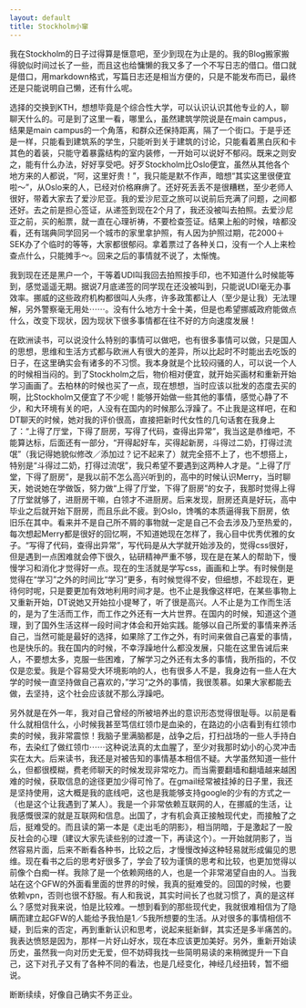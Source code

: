 ```yaml
---
layout: default
title: Stockholm小窜
---
```


我在Stockholm的日子过得算是惬意吧，至少到现在为止是的。我的Blog搬家搬得貌似时间过长了一些，而且这也给慵懒的我又多了一个不写日志的借口。借口就是借口，用markdown格式，写篇日志还是相当方便的，只是不能发布而已，最终还是只能说明自己懒，还有什么呢。

选择的交换到KTH，想想毕竟是个综合性大学，可以认识认识其他专业的人，聊聊天什么的。可是到了这里一看，哪里么，虽然建筑学院说是在main campus，结果是main campus的一个角落，和群众还保持距离，隔了一个街口。于是乎还是一样，只能看到建筑系的学生，只能听到关于建筑的讨论，只能看着黑白灰和卡其色的着装，只能守着暴露结构的室内装修，一开始可以说好不郁闷。既来之则安之，能有什么办法，好好享受吧。好歹Stockholm比Oslo便宜，虽然从其他各个地方来的人都说，“阿，这里好贵！”，我只能是默不作声，暗想“其实这里很便宜啦～”，从Oslo来的人，已经对价格麻痹了。还好死丢丢不是很糟糕，至少老师人很好，带着大家去了爱沙尼亚。我的爱沙尼亚之旅可以说前后充满了问题，之间都还好。去之前是担心签证，从递签到现在2个月了，我还没被叫去拍照。去爱沙尼亚之前，买的船票，就一直在心理祈祷，不要检查签证。结果上船的时候，啥都没看，还有瑞典同学回另一个城市的家里拿护照，有人因为护照过期，花2000＋SEK办了个临时的等等，大家都很郁闷。拿着票过了各种关口，没有一个人上来检查点什么，只能摊手～。回来之后的事情就不说了，太惭愧。

我到现在还是黑户一个，干等着UDI叫我回去拍照按手印，也不知道什么时候能等到，感觉遥遥无期。据说7月底递签的同学现在还没被叫到，只能说UDI毫无办事效率。挪威的这些政府机构都很叫人头疼，许多政策都让人（至少是让我）无法理解，另外警察毫无用处⋯⋯。没有什么地方十全十美，但是也希望挪威政府能做点什么，改变下现状，因为现状下很多事情都在往不好的方向速度发展！

在欧洲读书，可以说没什么特别的事情可以做吧，也有很多事情可以做，只是国人的思想，思维和生活方式都与欧洲人有很大的差异，所以比起时不时能出去吃饭的日子，在这里确实会有诸多的不习惯。我本身就是个比较闷骚的人，可以说一个人的时候相当闷的。到了Stockholm之后，物价相对便宜，就开始买画材和重新开始学习画画了。去柏林的时候也买了一点，现在想想，当时应该以批发的态度去买的啊，比Stockholm又便宜了不少呢！能够开始做一些其他的事情，感觉心静了不少，和大环境有关的吧，人没有在国内的时候那么浮躁了。不止我是这样吧，在和DT聊天的时候，她对我的评价很高，直接把新时代女性的几句话套在我身上了：“上得了厅堂，下得了厨房，写得了代码，查得出异常”，我当这是恭维吧，不能算达标，后面还有一部分，“开得起好车，买得起新房，斗得过二奶，打得过流氓”（我记得她貌似修改／添加过？记不起来了）就完全搭不上了，也不想搭上，特别是“斗得过二奶，打得过流氓”，我只希望不要遇到这两种人才是。“上得了厅堂，下得了厨房”，是我以前不怎么高兴听到的，高中的时候认识Merry，当时聊天，她说她在学做饭，努力做“上得了厅堂，下得了厨房”的女子，我那时觉得上得了厅堂就够了，进厨房干嘛，白领才不进厨房。后来发现，厨房还真是好玩，高中毕业之后就开始下厨房，而且乐此不疲。到Oslo，馋嘴的本质逼得我下厨房，依旧乐在其中。看来并不是自己所不屑的事物就一定是自己不会去涉及乃至热爱的，每次想起Merry都是很好的回忆啊，不知道她现在怎样了，我心目中优秀优雅的女子。“写得了代码，查得出异常”，写代码是从大学就开始涉及的，觉得css很好，但是遇到一点困难就会停下很久，钻研精神严重不够，现在是在某人的帮助下，慢慢学习和消化才觉得好一点。现在的生活就是学写css，画画和上学。有时候倒是觉得在“学习”之外的时间比“学习”更多，有时候觉得不安，但细想，不趁现在，更待何时呢，只是要更加有效地利用时间才是。也不止是我像这样吧，在某些事物上又重新开始，DT说她又开始拉小提琴了，听了很是高兴。人不止是为工作而生活的，是为了生活而工作，而工作之外还有一大片世界。在国内的时候，知道这个道理，到了国外生活这样一段时间才体会和开始实践。能够以自己所爱的事情来养活自己，当然可能是最好的选择，如果除了工作之外，有时间来做自己喜爱的事情，也是快乐的。我在国内的时候，不幸浮躁地什么都没发展，只能在这里告诫后来人，不要想太多，克服一些困难，了解学习之外还有太多的事情，我所指的，不仅仅是恋爱。我是个容易受大环境影响的人，也有很多人不是，我身边有一些人在大学的时候一直坚持做自己喜欢的，”学习“之外的事情，我很羡慕。如果大家都能去做，去坚持，这个社会应该就不那么浮躁吧。

另外就是在外一年，我对自己曾经的所被培养出的意识形态觉得很耻辱。以前是看什么就相信什么，小时候我甚至笃信红领巾是血染的，在路边的小店看到有红领巾卖的时候，我非常震惊！我脑子里满脑都是，战争之后，打扫战场的一些人手持白布，去染红了做红领巾⋯⋯这种说法真的太血腥了，至少对我那时幼小的心灵冲击实在太大。后来读书，我还是对被告知的事情基本相信不疑。大学虽然知道一些什么，但都很模糊，费老师聊天的时候发现非常吃力。而当需要翻墙和翻墙越来越困难的时候，获取信息的途径更加少得可怜了。在gmail经常被挂掉的日子里，我还是坚持使用，这大概是我的底线吧，这也是我能够支持google的少有的方式之一（也是这个让我遇到了某人）。我是一个非常依赖互联网的人，在挪威的生活，让我感慨很深的就是互联网和信息。出国了，才有机会真正接触现代史，而接触了之后，挺难受的。而且读的第一本是《走出毛的阴影》，相当阴暗，于是激起了一股反社会的心理（建议大家先读些别的过渡一下，再读这个）。一开始就阴影了，当然容易片面，后来不断看各种书，比较之后，才慢慢改掉这种轻易就形成偏见的思维。现在看书之后的思考好很多了，学会了较为谨慎的思考和比较，也更加觉得以前像个白痴一样。我除了是一个依赖网络的人，也是一个非常渴望自由的人。当我站在这个GFW的外面看里面的世界的时候，我真的挺难受的。回国的时候，也要依赖vpn，否则也很不舒服。有人和我说，其实时间长了也就习惯了，真的是这样么？感觉对我来说，怕是比较难。一想到看到的那些现代史，我就很难相信为了隐瞒而建立起GFW的人能给予我怕是1／5我所想要的生活。从对很多的事情相信不疑，到后来的否定，再到重新认识和思考，说起来挺新鲜，其实还是多半痛苦的。我表达愤怒是因为，那样一片好山好水，现在本应该更加美好。另外，重新开始读历史，虽然我一向对历史无爱，但不妨碍我找一些简明易读的来稍微提升一下自己，这下对孔子又有了各种不同的看法，也是几经变化，神经几经扭转，暂不细说。

断断续续，好像自己确实不务正业。